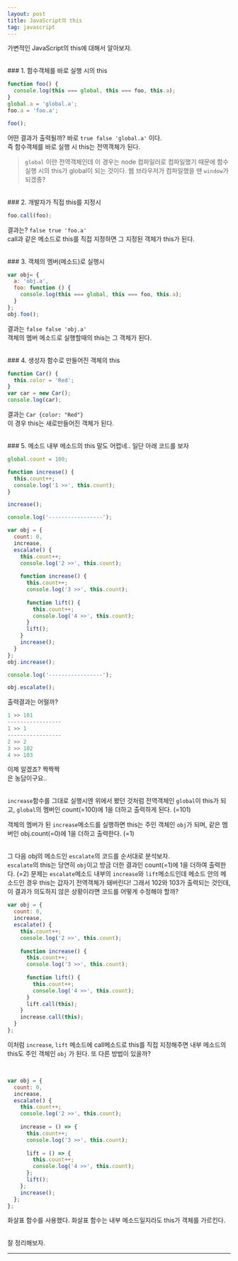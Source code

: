 ```yaml
---
layout: post
title: JavaScript의 this
tag: javascript
---
```


가변적인 JavaScript의 this에 대해서 알아보자.

<br>
### 1. 함수객체를 바로 실행 시의 this  

```javascript
function foo() {
  console.log(this === global, this === foo, this.a);
}
global.a = 'global.a';
foo.a = 'foo.a';

foo();
```
어떤 결과가 출력될까? 바로 `true false 'global.a'` 이다.  
즉 함수객체를 바로 실행 시 this는 전역객체가 된다.
>`global` 이란 전역객체인데 이 경우는 node 컴파일러로 컴파일했기 때문에 함수실행 시의 this가 global이 되는 것이다. 웹 브라우저가 컴파일했을 땐 `window`가 되겠죵?

<br>
### 2. 개발자가 직접 this를 지정시

```javascript
foo.call(foo);
```
결과는? `false true 'foo.a'`  
call과 같은 메소드로 this를 직접 지정하면 그 지정된 객체가 this가 된다.

<br>
### 3. 객체의 멤버(메소드)로 실행시

```javascript
var obj= {
  a: 'obj.a',
  foo: function () {
    console.log(this === global, this === foo, this.a);
  }
};
obj.foo();
```
결과는 `false false 'obj.a'`   
객체의 멤버 메소드로 실행할때의 this는 그 객체가 된다.

<br>
### 4. 생성자 함수로 만들어진 객체의 this

```javascript
function Car() {
  this.color = 'Red';
}
var car = new Car();
console.log(car);
```
결과는 `Car {color: "Red"}`   
이 경우 this는 새로만들어진 객체가 된다.

<br>
### 5. 메소드 내부 메소드의 this
말도 어렵네.. 일단 아래 코드를 보자

```javascript
global.count = 100;

function increase() {
  this.count++;
  console.log('1 >>', this.count);
}

increase();

console.log('-----------------');

var obj = {
  count: 0,
  increase, 
  escalate() {
    this.count++;
    console.log('2 >>', this.count);
    
    function increase() {
      this.count++;
      console.log('3 >>', this.count);
      
      function lift() {
        this.count++;
        console.log('4 >>', this.count);
      }
      lift();
    }
    increase();
  }
};
obj.increase();

console.log('-----------------');

obj.escalate();
```
출력결과는 어떨까?
```javascript
1 >> 101
-----------------
1 >> 1
-----------------
2 >> 2
3 >> 102
4 >> 103
```
이제 알겠죠? 짝짝짝  
은 농담이구요..  
<br>

`increase`함수를 그대로 실행시엔 위에서 봤던 것처럼 전역객체인 `global`이 this가 되고, `global`의 멤버인 count(=100)에 1을 더하고 출력하게 된다. (=101)

객체의 멤버가 된 `increase`메소드를 실행하면 this는 주인 객체인 `obj`가 되며, 같은 멤버인 obj.count(=0)에 1을 더하고 출력한다. (=1)  
<br>

그 다음 obj의 메소드인 `escalate`의 코드를 순서대로 분석보자.   
`escalate`의 this는 당연히 `obj`이고 방금 더한 결과인 count(=1)에 1을 더하여 출력한다. (=2)
문제는 `escalate`메소드 내부의 `increase`와 `lift`메소드인데 메소드 안의 메소드인 경우 this는 갑자기 전역객체가 돼버린다! 그래서 102와 103가 출력되는 것인데, 이 결과가 의도하지 않은 상황이라면 코드를 어떻게 수정해야 할까?

```javascript
var obj = {
  count: 0,
  increase, 
  escalate() {
    this.count++;
    console.log('2 >>', this.count);
    
    function increase() {
      this.count++;
      console.log('3 >>', this.count);
      
      function lift() {
        this.count++;
        console.log('4 >>', this.count);
      }
      lift.call(this);
    }
    increase.call(this);
  }
};
```

이처럼 `increase`, `lift` 메소드에 call메소드로 this를 직접 지정해주면 내부 메소드의 this도 주인 객체인 `obj` 가 된다.
또 다른 방법이 있을까?

<br>

```javascript
var obj = {
  count: 0,
  increase, 
  escalate() {
    this.count++;
    console.log('2 >>', this.count);
    
    increase = () => {
      this.count++;
      console.log('3 >>', this.count);
      
      lift = () => {
        this.count++;
        console.log('4 >>', this.count);
      };
      lift();
    };
    increase();
  };
};
```

화살표 함수를 사용했다. 화살표 함수는 내부 메소드일지라도 this가 객체를 가르킨다.  
<br>

잘 정리해보자.

---